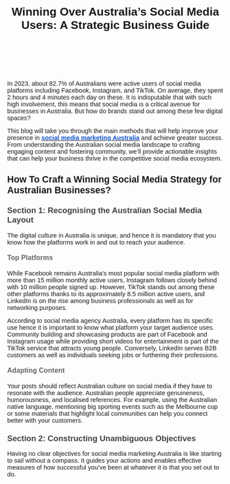 <h1 style="text-align: center;"><strong><span style="font-size:20.0pt;font-family:Arial,sans-serif;">Winning Over Australia&rsquo;s Social Media Users: A Strategic Business Guide</span></strong></h1>
<p><br></p>
<p><br></p>
<p><br></p>
<p><span style="font-size:11.0pt;font-family:Arial,sans-serif;">In 2023, about 82.7% of Australians were active users of social media platforms including Facebook, Instagram, and TikTok. On average, they spent 2 hours and 4 minutes each day on these. It is indisputable that with such high involvement, this means that social media is a critical avenue for businesses in Australia. But how do brands stand out among these few digital spaces?</span></p>
<p><span style="font-size:11.0pt;font-family:Arial,sans-serif;">This blog will take you through the main methods that will help improve your presence in&nbsp;</span><a href="https://www.elsner.com.au/services/social-media-marketing/"><strong><u><span style="color:#1155cc;font-size:11.0pt;font-family:Arial,sans-serif;">social media marketing Australia</span></u></strong></a><span style="font-size:11.0pt;font-family:Arial,sans-serif;">&nbsp;and achieve greater success. From understanding the Australian social media landscape to crafting engaging content and fostering community, we&rsquo;ll provide actionable insights that can help your business thrive in the competitive social media ecosystem.</span></p>
<h2><strong><span style="font-size:16.0pt;font-family:Arial,sans-serif;">How To Craft a Winning Social Media Strategy for Australian Businesses?</span></strong></h2>
<h3><strong><span style="color:#434343;font-size:14.0pt;font-family:Arial,sans-serif;">Section 1: Recognising the Australian Social Media Layout</span></strong></h3>
<p><span style="font-size:11.0pt;font-family:Arial,sans-serif;">The digital culture in Australia is unique, and hence it is mandatory that you know how the platforms work in and out to reach your audience.</span></p>
<h4><strong><span style="color:#666666;font-size:12.0pt;font-family:Arial,sans-serif;">Top Platforms</span></strong></h4>
<p><span style="font-size:11.0pt;font-family:Arial,sans-serif;">While Facebook remains Australia&rsquo;s most popular social media platform with more than 15 million monthly active users, Instagram follows closely behind with 10 million people signed up. However, TikTok stands out among these other platforms thanks to its approximately 8.5 million active users, and LinkedIn is on the rise among business professionals as well as for networking purposes.</span></p>
<p><span style="font-size:11.0pt;font-family:Arial,sans-serif;">According to social media agency Australia, every platform has its specific use hence it is important to know what platform your target audience uses. Community building and showcasing products are part of Facebook and Instagram usage while providing short videos for entertainment is part of the TikTok service that attracts young people. Conversely, LinkedIn serves B2B customers as well as individuals seeking jobs or furthering their professions.</span></p>
<h4><strong><span style="color:#666666;font-size:12.0pt;font-family:Arial,sans-serif;">Adapting Content</span></strong></h4>
<p><span style="font-size:11.0pt;font-family:Arial,sans-serif;">Your posts should reflect Australian culture on social media if they have to resonate with the audience. Australian people appreciate genuineness, humorousness, and localised references. For example, using the Australian native language, mentioning big sporting events such as the Melbourne cup or some materials that highlight local communities can help you connect better with your customers.</span></p>
<h3><strong><span style="color:#434343;font-size:14.0pt;font-family:Arial,sans-serif;">Section 2: Constructing Unambiguous Objectives</span></strong></h3>
<p><span style="font-size:11.0pt;font-family:Arial,sans-serif;">Having no clear objectives for social media marketing Australia is like starting to sail without a compass. It guides your actions and enables effective measures of how successful you&rsquo;ve been at whatever it is that you set out to do.</span></p>
